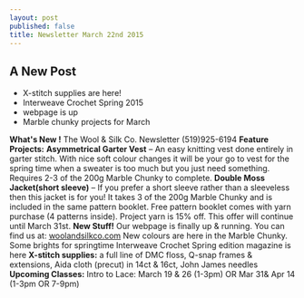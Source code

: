 ```yaml
---
layout: post
published: false
title: Newsletter March 22nd 2015
---
```


## A New Post

- X-stitch supplies are here!
- Interweave Crochet Spring 2015
- webpage is up
- Marble chunky projects for March

**What's New !**
The Wool & Silk Co. Newsletter (519)925-6194
**Feature Projects:**
**Asymmetrical Garter Vest** – An easy knitting vest done entirely in garter stitch. With nice soft colour changes it will be your go to vest for the spring time when a sweater is too much but you just need something. Requires 2-3 of the 200g Marble Chunky to complete. 
**Double Moss Jacket(short sleeve)** – If you prefer a short sleeve rather than a sleeveless then this jacket is for you! It takes 3 of the 200g Marble Chunky
and is included in the same pattern booklet.
Free pattern booklet comes with yarn purchase (4 patterns inside). Project yarn is 15% off. This offer will continue until March 31st.
**New Stuff!**
Our webpage is finally up & running. You can find us at:
[woolandsilkco.com](http://www.woolandsilkco.com)
New colours are here in the Marble Chunky. Some brights for springtime
Interweave Crochet Spring edition magazine is here
**X-stitch supplies:** a full line of DMC floss, Q-snap frames & extensions, Aida cloth 
(precut) in 14ct & 16ct, John James needles
**Upcoming Classes:** 
Intro to Lace: March 19 & 26 (1-3pm) OR Mar 31& Apr 14 (1-3pm OR 7-9pm)